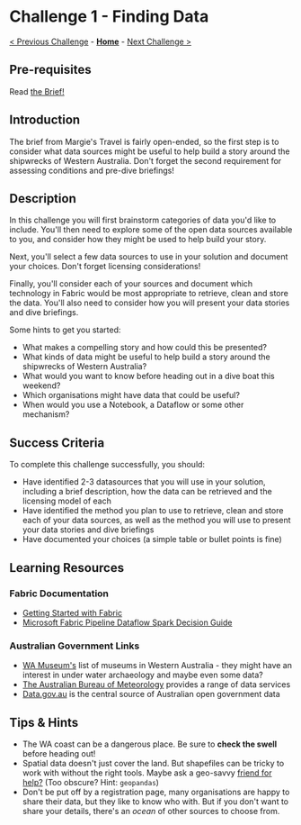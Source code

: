# Challenge 1 - Finding Data

[< Previous Challenge](./Challenge-00.md) - **[Home](../README.md)** - [Next Challenge >](./Challenge-02.md)

## Pre-requisites

Read [the Brief!](../README.md)

## Introduction

The brief from Margie's Travel is fairly open-ended, so the first step is to consider what data sources might be useful to help build a story around the shipwrecks of Western Australia. Don't forget the second requirement for assessing conditions and pre-dive briefings!  

## Description

In this challenge you will first brainstorm categories of data you'd like to include. You'll then need to explore some of the open data sources available to you, and consider how they might be used to help build your story.

Next, you'll select a few data sources to use in your solution and document your choices. Don't forget licensing considerations!

Finally, you'll consider each of your sources and document which technology in Fabric would be most appropriate to retrieve, clean and store the data. You'll also need to consider how you will present your data stories and dive briefings.

Some hints to get you started:

- What makes a compelling story and how could this be presented?
- What kinds of data might be useful to help build a story around the shipwrecks of Western Australia?
- What would you want to know before heading out in a dive boat this weekend?
- Which organisations might have data that could be useful? 
- When would you use a Notebook, a Dataflow or some other mechanism?

## Success Criteria

To complete this challenge successfully, you should:

- Have identified 2-3 datasources that you will use in your solution, including a brief description, how the data can be retrieved and the licensing model of each
- Have identified the method you plan to use to retrieve, clean and store each of your data sources, as well as the method you will use to present your data stories and dive briefings
- Have documented your choices (a simple table or bullet points is fine)

## Learning Resources

### Fabric Documentation

- [Getting Started with Fabric](https://learn.microsoft.com/en-us/fabric/get-started/)
- [Microsoft Fabric Pipeline Dataflow Spark Decision Guide](https://learn.microsoft.com/en-us/fabric/get-started/decision-guide-pipeline-dataflow-spark)

### Australian Government Links

- [WA Museum's](https://museum.wa.gov.au/museums/) list of museums in Western Australia - they might have an interest in under water archaeology and maybe even some data?
- [The Australian Bureau of Meteorology](http://www.bom.gov.au/) provides a range of data services
- [Data.gov.au](https://data.gov.au/data/about) is the central source of Australian open government data

## Tips & Hints

- The WA coast can be a dangerous place.  Be sure to **check the swell** before heading out!
- Spatial data doesn't just cover the land. But shapefiles can be tricky to work with without the right tools. Maybe ask a geo-savvy [friend for help?](https://en.wikipedia.org/wiki/Giant_panda) (Too obscure? Hint: ``geopandas``)
- Don't be put off by a registration page, many organisations are happy to share their data, but they like to know who with. But if you don't want to share your details, there's an *ocean* of other sources to choose from.
